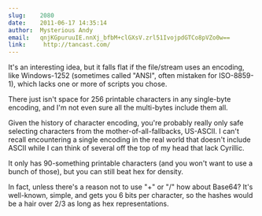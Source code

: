 ```yaml
---
slug:    2080
date:    2011-06-17 14:35:14
author:  Mysterious Andy
email:   qnjKGpuruuIE.nnXj_bfbM+clGXsV.zrl51IvojpdGTCo8pVZo0w==
link:     http://tancast.com/
---
```


It's an interesting idea, but it falls flat if the file/stream uses an
encoding, like Windows-1252 (sometimes called "ANSI", often mistaken
for ISO-8859-1), which lacks one or more of scripts you chose.

There just isn't space for 256 printable characters in any single-byte
encoding, and I'm not even sure all the multi-bytes include them all.

Given the history of character encoding, you're probably really only
safe selecting characters from the mother-of-all-fallbacks,
US-ASCII. I can't recall encountering a single encoding in the real
world that doesn't include ASCII while I can think of several off the
top of my head that lack Cyrillic.

It only has 90-something printable characters (and you won't want to
use a bunch of those), but you can still beat hex for density.

In fact, unless there's a reason not to use "+" or "/" how about
Base64? It's well-known, simple, and gets you 6 bits per character, so
the hashes would be a hair over 2/3 as long as hex representations.
